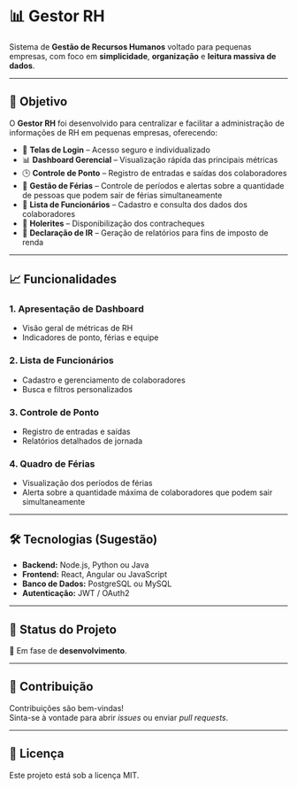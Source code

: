 # 📊 Gestor RH  

Sistema de **Gestão de Recursos Humanos** voltado para pequenas empresas, com foco em **simplicidade**, **organização** e **leitura massiva de dados**.  

---

## 🚀 Objetivo  

O **Gestor RH** foi desenvolvido para centralizar e facilitar a administração de informações de RH em pequenas empresas, oferecendo:  

- 🔐 **Telas de Login** – Acesso seguro e individualizado  
- 📊 **Dashboard Gerencial** – Visualização rápida das principais métricas  
- 🕒 **Controle de Ponto** – Registro de entradas e saídas dos colaboradores  
- 🌴 **Gestão de Férias** – Controle de períodos e alertas sobre a quantidade de pessoas que podem sair de férias simultaneamente  
- 👥 **Lista de Funcionários** – Cadastro e consulta dos dados dos colaboradores  
- 💸 **Holerites** – Disponibilização dos contracheques  
- 🧾 **Declaração de IR** – Geração de relatórios para fins de imposto de renda  

---

## 📈 Funcionalidades  

### 1. **Apresentação de Dashboard**  
- Visão geral de métricas de RH  
- Indicadores de ponto, férias e equipe  

### 2. **Lista de Funcionários**  
- Cadastro e gerenciamento de colaboradores  
- Busca e filtros personalizados  

### 3. **Controle de Ponto**  
- Registro de entradas e saídas  
- Relatórios detalhados de jornada  

### 4. **Quadro de Férias**  
- Visualização dos períodos de férias  
- Alerta sobre a quantidade máxima de colaboradores que podem sair simultaneamente  

---

## 🛠️ Tecnologias (Sugestão)  
- **Backend:** Node.js, Python ou Java  
- **Frontend:** React, Angular ou JavaScript
- **Banco de Dados:** PostgreSQL ou MySQL  
- **Autenticação:** JWT / OAuth2  

---

## 📌 Status do Projeto  
📍 Em fase de **desenvolvimento**.  

---

## 🤝 Contribuição  
Contribuições são bem-vindas!  
Sinta-se à vontade para abrir *issues* ou enviar *pull requests*.  

---

## 📄 Licença  
Este projeto está sob a licença MIT.  
